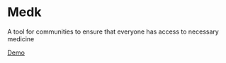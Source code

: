 # Medk
A tool for communities to ensure that everyone has access to necessary medicine

[Demo](https://xd.adobe.com/embed/10c0dcb1-1ef9-4708-b20b-443772350c10-4593/)
